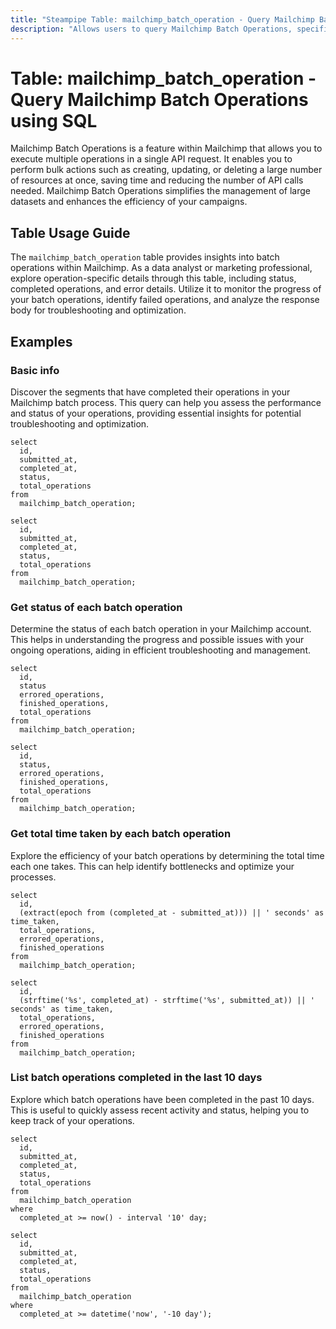 ```yaml
---
title: "Steampipe Table: mailchimp_batch_operation - Query Mailchimp Batch Operations using SQL"
description: "Allows users to query Mailchimp Batch Operations, specifically the status, total operations, and response body, providing insights into operation results and potential issues."
---
```


# Table: mailchimp_batch_operation - Query Mailchimp Batch Operations using SQL

Mailchimp Batch Operations is a feature within Mailchimp that allows you to execute multiple operations in a single API request. It enables you to perform bulk actions such as creating, updating, or deleting a large number of resources at once, saving time and reducing the number of API calls needed. Mailchimp Batch Operations simplifies the management of large datasets and enhances the efficiency of your campaigns.

## Table Usage Guide

The `mailchimp_batch_operation` table provides insights into batch operations within Mailchimp. As a data analyst or marketing professional, explore operation-specific details through this table, including status, completed operations, and error details. Utilize it to monitor the progress of your batch operations, identify failed operations, and analyze the response body for troubleshooting and optimization.

## Examples

### Basic info
Discover the segments that have completed their operations in your Mailchimp batch process. This query can help you assess the performance and status of your operations, providing essential insights for potential troubleshooting and optimization.

```sql+postgres
select
  id,
  submitted_at,
  completed_at,
  status,
  total_operations
from
  mailchimp_batch_operation;
```

```sql+sqlite
select
  id,
  submitted_at,
  completed_at,
  status,
  total_operations
from
  mailchimp_batch_operation;
```

### Get status of each batch operation
Determine the status of each batch operation in your Mailchimp account. This helps in understanding the progress and possible issues with your ongoing operations, aiding in efficient troubleshooting and management.

```sql+postgres
select
  id,
  status
  errored_operations,
  finished_operations,
  total_operations
from
  mailchimp_batch_operation;
```

```sql+sqlite
select
  id,
  status,
  errored_operations,
  finished_operations,
  total_operations
from
  mailchimp_batch_operation;
```

### Get total time taken by each batch operation
Explore the efficiency of your batch operations by determining the total time each one takes. This can help identify bottlenecks and optimize your processes.

```sql+postgres
select
  id,
  (extract(epoch from (completed_at - submitted_at))) || ' seconds' as time_taken,
  total_operations,
  errored_operations,
  finished_operations
from
  mailchimp_batch_operation;
```

```sql+sqlite
select
  id,
  (strftime('%s', completed_at) - strftime('%s', submitted_at)) || ' seconds' as time_taken,
  total_operations,
  errored_operations,
  finished_operations
from
  mailchimp_batch_operation;
```

### List batch operations completed in the last 10 days
Explore which batch operations have been completed in the past 10 days. This is useful to quickly assess recent activity and status, helping you to keep track of your operations.

```sql+postgres
select
  id,
  submitted_at,
  completed_at,
  status,
  total_operations
from
  mailchimp_batch_operation
where
  completed_at >= now() - interval '10' day;
```

```sql+sqlite
select
  id,
  submitted_at,
  completed_at,
  status,
  total_operations
from
  mailchimp_batch_operation
where
  completed_at >= datetime('now', '-10 day');
```